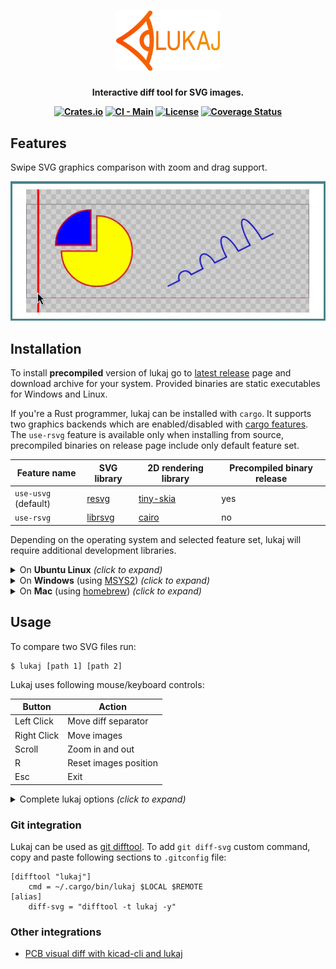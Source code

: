 <h1 align="center">
  <a href="https://github.com/adamws/lukaj"><img src="resources/logo.svg" width="33%"></a>
</h1>
<h4 align="center">

  Interactive diff tool for SVG images.

  [![Crates.io](https://img.shields.io/crates/v/lukaj)](https://crates.io/crates/lukaj)
  [![CI - Main](https://github.com/adamws/lukaj/actions/workflows/build-and-test.yml/badge.svg)](https://github.com/adamws/lukaj/actions/workflows/build-and-test.yml)
  [![License](https://img.shields.io/github/license/adamws/lukaj)](https://github.com/adamws/lukaj/blob/master/LICENSE)
  [![Coverage Status](https://coveralls.io/repos/github/adamws/lukaj/badge.svg?branch=master)](https://coveralls.io/github/adamws/lukaj?branch=master)
</h4>

## Features

Swipe SVG graphics comparison with zoom and drag support.

<p align="center">
  <img src="resources/demo.gif" />
</p>

## Installation

To install **precompiled** version of lukaj go to [latest release](https://github.com/adamws/lukaj/releases/latest)
page and download archive for your system. Provided binaries are
static executables for Windows and Linux.

If you're a Rust programmer, lukaj can be installed with `cargo`.
It supports two graphics backends which are enabled/disabled with
[cargo features](https://doc.rust-lang.org/cargo/reference/features.html).
The `use-rsvg` feature is available only when installing from source, precompiled binaries
on release page include only default feature set.

| Feature name         | SVG library                                 | 2D rendering library                                 | Precompiled binary release |
| ---                  | ---                                         | ---                                                  | ---                        |
| `use-usvg` (default) | [resvg](https://crates.io/crates/resvg)     | [tiny-skia](https://github.com/RazrFalcon/tiny-skia) | yes                        |
| `use-rsvg`           | [librsvg](https://crates.io/crates/librsvg) | [cairo](https://www.cairographics.org/)              | no                         |

Depending on the operating system and selected feature set, lukaj will require
additional development libraries.

<details>
  <summary>On <b>Ubuntu Linux</b> <i>(click to expand)</i></summary>

  1. When using only default `use-usvg` feature:

      ```bash
      $ sudo apt-get install libsdl2-dev
      $ cargo install lukaj
      ```

  2. When using additional `use-rsvg` feature:

      ```bash
      $ sudo apt-get install build-essential libcairo2-dev libgdk-pixbuf-2.0-dev \
          libglib2.0-dev libpango1.0-dev libsdl2-dev libxml2-dev
      $ cargo install lukaj --feature user-rsvg
      ```

</details>

<details>
  <summary>On <b>Windows</b> (using <a href="https://www.msys2.org/">MSYS2</a>) <i>(click to expand)</i></summary>

  1. Install MSYS2 and run from it's terminal run:
      - For default `use-usvg` feature:

        ```bash
        $ pacman -S mingw-w64-x86_64-SDL2
        ```

      - For additional `use-rsvg` feature:

        ```bash
        $ pacman -S mingw-w64-x86_64-gtk4 mingw-w64-x86_64-gettext \
            mingw-w64-x86_64-libxml2 mingw-w64-x86_64-pkgconf \
            mingw-w64-x86_64-gcc mingw-w64-x86_64-SDL2
        ```

  2. Add mingw binaries path (`C:\msys64\mingw64\bin`) to system `Path`
  3. Change default rust toolchain to `stable-gnu`

      ```bash
      rustup toolchain install stable-gnu
      rustup default stable-gnu
      ```

  4. Run cargo install command

      - For default feature only:

        ```bash
        $ cargo install lukaj
        ```

      - For additional `use-rsvg` feature:

        ```bash
        $ cargo install lukaj --features use-rsvg
        ```

  For different setups see this [GUI development with Rust and GTK4](https://gtk-rs.org/gtk4-rs/stable/latest/book/installation_windows.html) guide.

</details>

<details>
  <summary>On <b>Mac</b> (using <a href="https://www.brew.sh/">homebrew</a>) <i>(click to expand)</i></summary>
    ```bash
    brew install rust sdl2 sdl2_ttf
    export LIBRARY_PATH="$LIBRARY_PATH:/opt/homebrew/lib"
    cargo install lukaj
    ```
</details>

## Usage

To compare two SVG files run:

```
$ lukaj [path 1] [path 2]
```

Lukaj uses following mouse/keyboard controls:

| Button            | Action                        |
| ---               | ---                           |
| Left Click        | Move diff separator           |
| Right Click       | Move images                   |
| Scroll            | Zoom in and out               |
| R                 | Reset images position         |
| Esc               | Exit                          |

<details>
  <summary>Complete lukaj options <i>(click to expand)</i></summary>

  ```
  $ lukaj --help
  Interactive diff tool for SVG images

  Usage: lukaj [OPTIONS] [FILES]...

  Arguments:
    [FILES]...  Files to compare

    Options:
      -s, --scale <VALUE>      Sets a scaling factor
      --backend <BACKEND>      Preferred backend [default: rsvg-with-cairo]
                               [possible values: rsvg-with-cairo, usvg-with-skia]
      -h, --help               Print help
      -V, --version            Print version
  ```

</details>

### Git integration

Lukaj can be used as [git difftool](https://git-scm.com/docs/git-difftool).
To add `git diff-svg` custom command, copy and paste following sections to `.gitconfig` file:

```
[difftool "lukaj"]
    cmd = ~/.cargo/bin/lukaj $LOCAL $REMOTE
[alias]
    diff-svg = "difftool -t lukaj -y"
```

### Other integrations

- [PCB visual diff with kicad-cli and lukaj](https://adamws.github.io/pcb-visual-diff-with-kicad-cli-and-lukaj)
